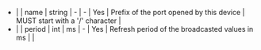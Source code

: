  * |         |  name          | string  | -              |   -           | Yes        | Prefix of the port opened by this device                          | MUST start with a '/' character |
 * |         |  period        | int     | ms             |   -           | Yes        | Refresh period of the broadcasted values in ms                    |  |